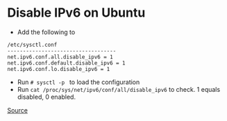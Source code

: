 # Disable IPv6 on Ubuntu
* Add the following to

```
/etc/sysctl.conf
-----------------------------------
net.ipv6.conf.all.disable_ipv6 = 1
net.ipv6.conf.default.disable_ipv6 = 1
net.ipv6.conf.lo.disable_ipv6 = 1
```

* Run `# sysctl -p ` to load the configuration
* Run `cat /proc/sys/net/ipv6/conf/all/disable_ipv6` to check. 1 equals disabled, 0 enabled.

[Source](https://support.purevpn.com/how-to-disable-ipv6-linuxubuntu)
